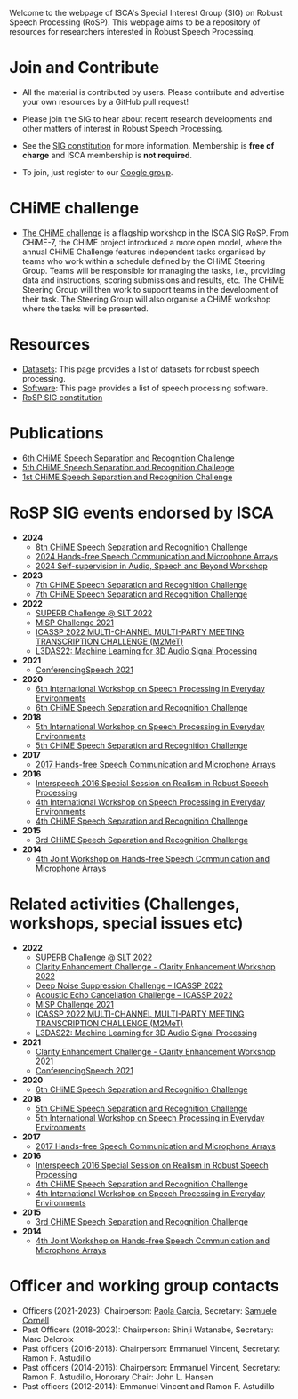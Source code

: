 Welcome to the webpage of ISCA's Special Interest Group (SIG) on Robust Speech Processing (RoSP). This webpage aims to be a repository of resources for researchers interested in Robust Speech Processing.

# Join and Contribute

* All the material is contributed by users. Please contribute and advertise your own resources by a GitHub pull request! 

* Please join the SIG to hear about recent research developments and other matters of interest in Robust Speech Processing. 

* See the [SIG constitution](https://isca-sig-rosp.github.io/ISCA-SIG-RoSP/constitution.html) for more information. Membership is **free of charge** and ISCA membership is **not required**.

* To join, just register to our [Google group](https://groups.google.com/forum/#!forum/rosp-sig).

<!-- You are also welcome to join our [LinkedIn](https://www.linkedin.com/groups/6744473/) group -->

# CHiME challenge

* [The CHiME challenge](https://www.chimechallenge.org/) is a flagship workshop in the ISCA SIG RoSP. From CHiME-7, the CHiME project introduced a more open model, where the annual CHiME Challenge features independent tasks organised by teams who work within a schedule defined by the CHiME Steering Group. Teams will be responsible for managing the tasks, i.e., providing data and instructions, scoring submissions and results, etc. The CHiME Steering Group will then work to support teams in the development of their task. The Steering Group will also organise a CHiME workshop where the tasks will be presented.

# Resources

* [Datasets](/datasets.md): This page provides a list of datasets for robust speech processing.
* [Software](/software.md): This page provides a list of speech processing software.
* [RoSP SIG constitution](/constitution.md)

# Publications

* [6th CHiME Speech Separation and Recognition Challenge](https://www.isca-speech.org/archive/chime_2020/index.html)
* [5th CHiME Speech Separation and Recognition Challenge](https://www.isca-speech.org/archive/chime_2018/index.html)
* [1st CHiME Speech Separation and Recognition Challenge](https://www.isca-speech.org/archive/chime_2011/index.html)

# RoSP SIG events endorsed by ISCA
* __2024__
    - [8th CHiME Speech Separation and Recognition Challenge](https://www.chimechallenge.org/)
    - [2024 Hands-free Speech Communication and Microphone Arrays](https://sites.google.com/view/hscma2024/home)
    - [2024 Self-supervision in Audio, Speech and Beyond Workshop](https://sites.google.com/view/icasspsasb2024)
* __2023__
    - [7th CHiME Speech Separation and Recognition Challenge](https://www.chimechallenge.org/workshops/chime2023/index)
    - [7th CHiME Speech Separation and Recognition Challenge](https://www.chimechallenge.org/challenges/chime7/index)
* __2022__
    - [SUPERB Challenge @ SLT 2022](https://superbbenchmark.org/challenge-slt2022/challenge_overview)
    - [MISP Challenge 2021](https://mispchallenge.github.io/)
    - [ICASSP 2022 MULTI-CHANNEL MULTI-PARTY MEETING TRANSCRIPTION CHALLENGE (M2MeT)](https://www.alibabacloud.com/m2met-alimeeting)
    - [L3DAS22: Machine Learning for 3D Audio Signal Processing](https://www.l3das.com/icassp2022/)
* __2021__
    - [ConferencingSpeech 2021](https://tea-lab.qq.com/conferencingspeech-2021)
* __2020__
    - [6th International Workshop on Speech Processing in Everyday Environments](https://www.chimechallenge.org/workshops/chime2020/index)
    - [6th CHiME Speech Separation and Recognition Challenge](https://chimechallenge.github.io/chime6/)
* __2018__
    - [5th International Workshop on Speech Processing in Everyday Environments](http://spandh.dcs.shef.ac.uk/chime_workshop/)
    - [5th CHiME Speech Separation and Recognition Challenge](http://spandh.dcs.shef.ac.uk/chime_challenge/)
* __2017__
    - [2017 Hands-free Speech Communication and Microphone Arrays](https://signalprocessingsociety.org/blog/hscma-2017-2017-hands-free-speech-communication-and-microphone-arrays)
* __2016__
    - [Interspeech 2016 Special Session on Realism in Robust Speech Processing](http://www.interspeech2016.org/Technical-Program)
    - [4th International Workshop on Speech Processing in Everyday Environments](http://spandh.dcs.shef.ac.uk/chime_workshop/chime2016/)
    - [4th CHiME Speech Separation and Recognition Challenge](http://spandh.dcs.shef.ac.uk/chime_challenge/chime2016/)
* __2015__
    - [3rd CHiME Speech Separation and Recognition Challenge](http://spandh.dcs.shef.ac.uk/chime_challenge/chime2015/)
* __2014__
    - [4th Joint Workshop on Hands-free Speech Communication and Microphone Arrays](http://hscma2014.inria.fr/)

# Related activities (Challenges, workshops, special issues etc)
* __2022__
    - [SUPERB Challenge @ SLT 2022](https://superbbenchmark.org/challenge-slt2022/challenge_overview)
    - [Clarity Enhancement Challenge - Clarity Enhancement Workshop 2022](https://claritychallenge.org/)
    - [Deep Noise Suppression Challenge – ICASSP 2022](https://www.microsoft.com/en-us/research/academic-program/deep-noise-suppression-challenge-icassp-2022/)
    - [Acoustic Echo Cancellation Challenge – ICASSP 2022](https://www.microsoft.com/en-us/research/academic-program/acoustic-echo-cancellation-challenge-icassp-2022/)
    - [MISP Challenge 2021](https://mispchallenge.github.io/)
    - [ICASSP 2022 MULTI-CHANNEL MULTI-PARTY MEETING TRANSCRIPTION CHALLENGE (M2MeT)](https://www.alibabacloud.com/m2met-alimeeting)
    - [L3DAS22: Machine Learning for 3D Audio Signal Processing](https://www.l3das.com/icassp2022/)
* __2021__
    - [Clarity Enhancement Challenge - Clarity Enhancement Workshop 2021](https://claritychallenge.org/)
    - [ConferencingSpeech 2021](https://tea-lab.qq.com/conferencingspeech-2021)
* __2020__
    - [6th CHiME Speech Separation and Recognition Challenge](https://chimechallenge.github.io/chime6/)
* __2018__
    - [5th CHiME Speech Separation and Recognition Challenge](http://spandh.dcs.shef.ac.uk/chime_challenge/)
    - [5th International Workshop on Speech Processing in Everyday Environments](http://spandh.dcs.shef.ac.uk/chime_workshop/)
* __2017__
    - [2017 Hands-free Speech Communication and Microphone Arrays](https://signalprocessingsociety.org/blog/hscma-2017-2017-hands-free-speech-communication-and-microphone-arrays)
* __2016__
    - [Interspeech 2016 Special Session on Realism in Robust Speech Processing](http://www.interspeech2016.org/Technical-Program)
    - [4th CHiME Speech Separation and Recognition Challenge](http://spandh.dcs.shef.ac.uk/chime_challenge/chime2016/)
    - [4th International Workshop on Speech Processing in Everyday Environments](http://spandh.dcs.shef.ac.uk/chime_workshop/chime2016/)
* __2015__
    - [3rd CHiME Speech Separation and Recognition Challenge](http://spandh.dcs.shef.ac.uk/chime_challenge/chime2015/)
* __2014__
    - [4th Joint Workshop on Hands-free Speech Communication and Microphone Arrays](http://hscma2014.inria.fr/)


# Officer and working group contacts

- Officers (2021-2023): Chairperson: [Paola Garcia](mailto:leibny@gmail.com), Secretary: [Samuele Cornell](mailto:samuele.cornell@ieee.org)
- Past Officers (2018-2023): Chairperson: Shinji Watanabe, Secretary: Marc Delcroix
- Past officers (2016-2018): Chairperson: Emmanuel Vincent, Secretary: Ramon F. Astudillo
- Past officers (2014-2016): Chairperson: Emmanuel Vincent, Secretary: Ramon F. Astudillo, Honorary Chair: John L. Hansen
- Past officers (2012-2014): Emmanuel Vincent and Ramon F. Astudillo
